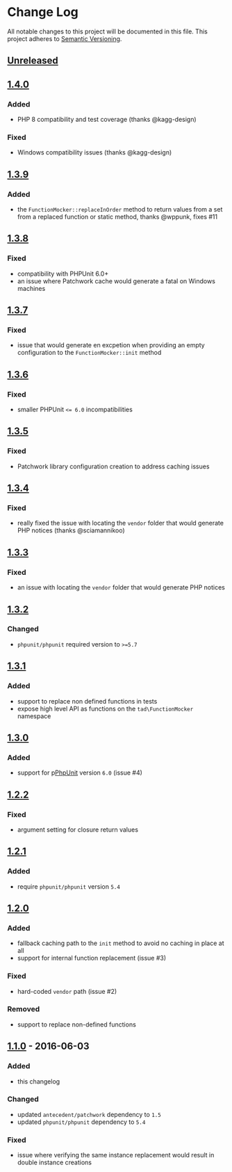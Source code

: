 # Change Log
All notable changes to this project will be documented in this file. This project adheres to [Semantic Versioning](http://semver.org/).

## [Unreleased][unreleased]

## [1.4.0]
### Added
- PHP 8 compatibility and test coverage (thanks @kagg-design)

### Fixed
- Windows compatibility issues (thanks @kagg-design)

## [1.3.9]
### Added
- the `FunctionMocker::replaceInOrder` method to return values from a set from a replaced function or static method, thanks @wppunk, fixes #11

## [1.3.8]
### Fixed
- compatibility with PHPUnit 6.0+
- an issue where Patchwork cache would generate a fatal on Windows machines

## [1.3.7]
### Fixed
- issue that would generate en excpetion when providing an empty configuration to the `FunctionMocker::init` method

## [1.3.6]
### Fixed
- smaller PHPUnit `<= 6.0` incompatibilities

## [1.3.5]
### Fixed
- Patchwork library configuration creation to address caching issues

## [1.3.4]
### Fixed
- really fixed the issue with locating the `vendor` folder that would generate PHP notices (thanks @sciamannikoo)

## [1.3.3]
### Fixed
- an issue with locating the `vendor` folder that would generate PHP notices

## [1.3.2]
### Changed
- `phpunit/phpunit` required version to `>=5.7`

## [1.3.1]
### Added
- support to replace non defined functions in tests
- expose high level API as functions on the `tad\FunctionMocker` namespace

## [1.3.0]
### Added
- support for p[PhpUnit](https://phpunit.de/ "PHPUnit  The PHP Testing Framework")  version `6.0` (issue #4)

## [1.2.2]
### Fixed
- argument setting for closure return values

## [1.2.1]
### Added
- require `phpunit/phpunit` version `5.4`

## [1.2.0]
### Added 
- fallback caching path to the `init` method to avoid no caching in place at all
- support for internal function replacement (issue #3)

### Fixed
- hard-coded `vendor` path (issue #2)

### Removed
- support to replace non-defined functions

## [1.1.0] - 2016-06-03
### Added
- this changelog

### Changed
- updated `antecedent/patchwork` dependency to `1.5`
- updated `phpunit/phpunit` dependency to `5.4`

### Fixed
- issue where verifying the same instance replacement would result in double instance creations

[unreleased]: https://github.com/lucatume/function-mocker/compare/1.4.0...HEAD
[1.4.0]: https://github.com/lucatume/function-mocker/compare/1.3.9...1.4.0
[1.3.9]: https://github.com/lucatume/function-mocker/compare/1.3.8...1.3.9
[1.3.8]: https://github.com/lucatume/function-mocker/compare/1.3.7...1.3.8
[1.3.7]: https://github.com/lucatume/function-mocker/compare/1.3.6...1.3.7
[1.3.6]: https://github.com/lucatume/function-mocker/compare/1.3.5...1.3.6
[1.3.5]: https://github.com/lucatume/function-mocker/compare/1.3.4...1.3.5
[1.3.4]: https://github.com/lucatume/function-mocker/compare/1.3.3...1.3.4
[1.3.3]: https://github.com/lucatume/function-mocker/compare/1.3.2...1.3.3
[1.3.2]: https://github.com/lucatume/function-mocker/compare/1.3.1...1.3.2
[1.3.1]: https://github.com/lucatume/function-mocker/compare/1.3.0...1.3.1
[1.3.0]: https://github.com/lucatume/function-mocker/compare/1.2.2...1.3.0
[1.2.2]: https://github.com/lucatume/function-mocker/compare/1.2.1...1.2.2
[1.2.1]: https://github.com/lucatume/function-mocker/compare/1.2.0...1.2.1
[1.2.0]: https://github.com/lucatume/function-mocker/compare/1.1.0...1.2.0
[1.1.0]: https://github.com/lucatume/function-mocker/compare/1.0.5...1.1.0
